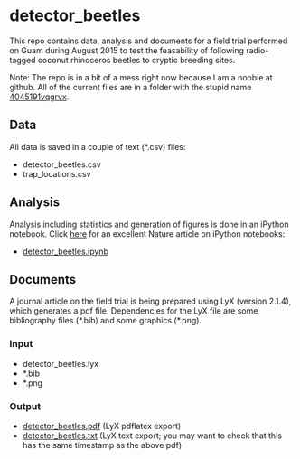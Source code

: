 # detector_beetles
This repo contains data, analysis and documents for a field trial performed on Guam during August 2015 to test the 
feasability of following radio-tagged coconut rhinoceros beetles to cryptic breeding sites. 

Note: The repo is in a bit of a mess right now because I am a noobie at github. All of the current files are in a 
folder with the stupid name [4045191vqgrvx](https://github.com/aubreymoore/detector_beetles/tree/master/4045191vqgrvx).

## Data
All data is saved in a couple of text (*.csv) files:

* detector_beetles.csv
* trap_locations.csv

## Analysis
Analysis including statistics and generation of figures is done in an iPython notebook. Click [here](http://www.nature.com/news/interactive-notebooks-sharing-the-code-1.16261) for an excellent Nature article on iPython notebooks:

* [detector_beetles.ipynb](https://github.com/aubreymoore/detector_beetles/blob/master/4045191vqgrvx/detector_beetles.ipynb)

## Documents
A journal article on the field trial is being prepared using LyX (version 2.1.4), which generates a pdf file. Dependencies for the LyX file are some bibliography files (\*.bib) and some graphics (\*.png).

### Input 

* detector_beetles.lyx
* *.bib
* *.png

### Output

* [detector_beetles.pdf](https://github.com/aubreymoore/detector_beetles/blob/master/4045191vqgrvx/detector_beetles.pdf) (LyX pdflatex export)
* [detector_beetles.txt](https://github.com/aubreymoore/detector_beetles/blob/master/4045191vqgrvx/detector_beetles.txt) (LyX text export; you may want to check that this has the same timestamp as the above pdf)
